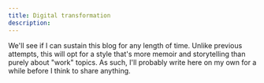 ```yaml
---
title: Digital transformation
description: 
---
```


We'll see if I can sustain this blog for any length of time. Unlike previous attempts, this will opt for a style that's more memoir and storytelling than purely about "work" topics. As such, I'll probably write here on my own for a while before I think to share anything.